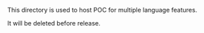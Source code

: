 This directory is used to host POC for multiple language features.

It will be deleted before release.

